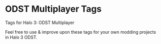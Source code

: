 # ODST Multiplayer Tags
Tags for Halo 3: ODST Multiplayer

Feel free to use & improve upon these tags for your own modding projects in Halo 3 ODST.
